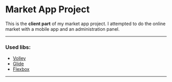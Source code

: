 # Market App Project

This is the <b>client part</b> of my market app project. I attempted to do the online market with a mobile app and an administration panel.

<hr>

### Used libs:
- [Volley](https://github.com/google/volley)
- [Glide](https://github.com/bumptech/glide)
- [Flexbox](https://github.com/google/flexbox-layout)

<hr>